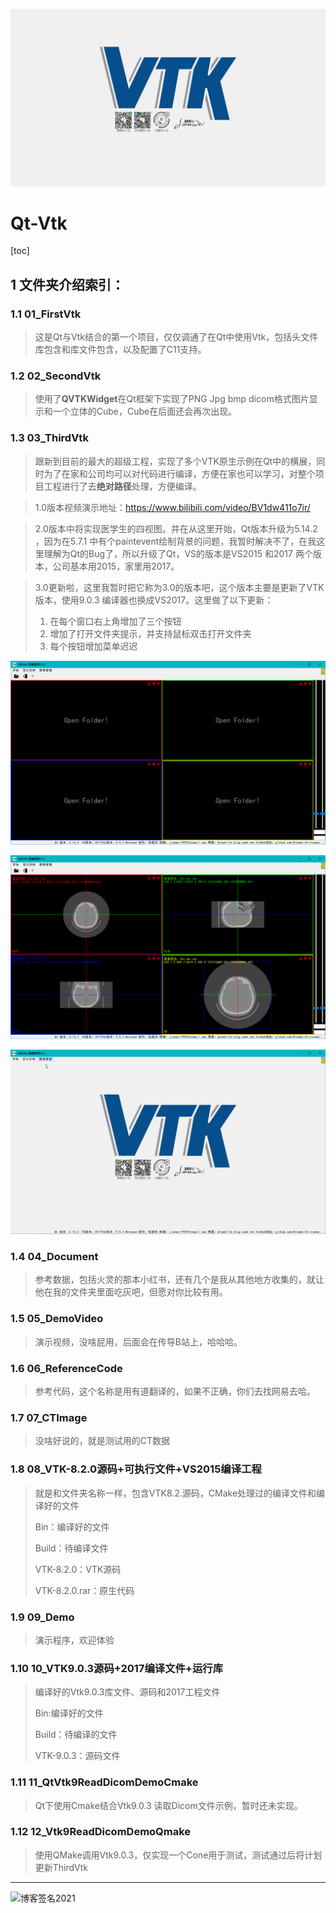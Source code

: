![background](https://raw.githubusercontent.com/DreamLife-Jianwei/CSDNResources/master/20210709155203.png)

# Qt-Vtk

[toc]

## 1 文件夹介绍索引：

### 1.1 01_FirstVtk

> 这是Qt与Vtk结合的第一个项目，仅仅调通了在Qt中使用Vtk，包括头文件库包含和库文件包含，以及配置了C11支持。

### 1.2 02_SecondVtk

> 使用了**QVTKWidget**在Qt框架下实现了PNG Jpg bmp dicom格式图片显示和一个立体的Cube，Cube在后面还会再次出现。

### 1.3 03_ThirdVtk

> 跟新到目前的最大的超级工程，实现了多个VTK原生示例在Qt中的横展，同时为了在家和公司均可以对代码进行编译，方便在家也可以学习，对整个项目工程进行了去**绝对路径**处理，方便编译。

> 1.0版本视频演示地址：https://www.bilibili.com/video/BV1dw411o7ir/

> 2.0版本中将实现医学生的四视图。并在从这里开始，Qt版本升级为5.14.2 ，因为在5.7.1 中有个paintevent绘制背景的问题，我暂时解决不了，在我这里理解为Qt的Bug了，所以升级了Qt，VS的版本是VS2015 和2017 两个版本，公司基本用2015，家里用2017。

> 3.0更新啦，这里我暂时把它称为3.0的版本吧，这个版本主要是更新了VTK版本，使用9.0.3 编译器也换成VS2017。这里做了以下更新：
>
> 1. 在每个窗口右上角增加了三个按钮
> 2. 增加了打开文件夹提示，并支持鼠标双击打开文件夹
> 3. 每个按钮增加菜单迟迟

![image-20210810160942220](https://raw.githubusercontent.com/DreamLife-Jianwei/CSDNResources/master/20210810160942.png)

![image-20210810161006881](https://raw.githubusercontent.com/DreamLife-Jianwei/CSDNResources/master/20210810161007.png)

![演示动画](https://raw.githubusercontent.com/DreamLife-Jianwei/CSDNResources/master/20210810161534.gif)

### 1.4 04_Document

> 参考数据，包括火灵的那本小红书，还有几个是我从其他地方收集的，就让他在我的文件夹里面吃灰吧，但愿对你比较有用。

### 1.5 05_DemoVideo

> 演示视频，没啥屁用，后面会在传导B站上，哈哈哈。

### 1.6 06_ReferenceCode

> 参考代码，这个名称是用有道翻译的，如果不正确，你们去找网易去哈。

### 1.7 07_CTImage

> 没啥好说的，就是测试用的CT数据

### 1.8 08_VTK-8.2.0源码+可执行文件+VS2015编译工程

> 就是和文件夹名称一样，包含VTK8.2.源码，CMake处理过的编译文件和编译好的文件
>
> Bin：编译好的文件
>
> Build：待编译文件
>
> VTK-8.2.0：VTK源码
>
> VTK-8.2.0.rar：原生代码

### 1.9 09_Demo

> 演示程序，欢迎体验

### 1.10 10_VTK9.0.3源码+2017编译文件+运行库

> 编译好的Vtk9.0.3库文件、源码和2017工程文件
>
> Bin:编译好的文件
>
> Build：待编译的文件
>
> VTK-9.0.3：源码文件

### 1.11 11_QtVtk9ReadDicomDemoCmake

> Qt下使用Cmake结合Vtk9.0.3 读取Dicom文件示例，暂时还未实现。

### 1.12 12_Vtk9ReadDicomDemoQmake

> 使用QMake调用Vtk9.0.3，仅实现一个Cone用于测试，测试通过后将计划更新ThirdVtk



---

![博客签名2021](https://img-blog.csdnimg.cn/20210314131118350.gif#pic_center)
